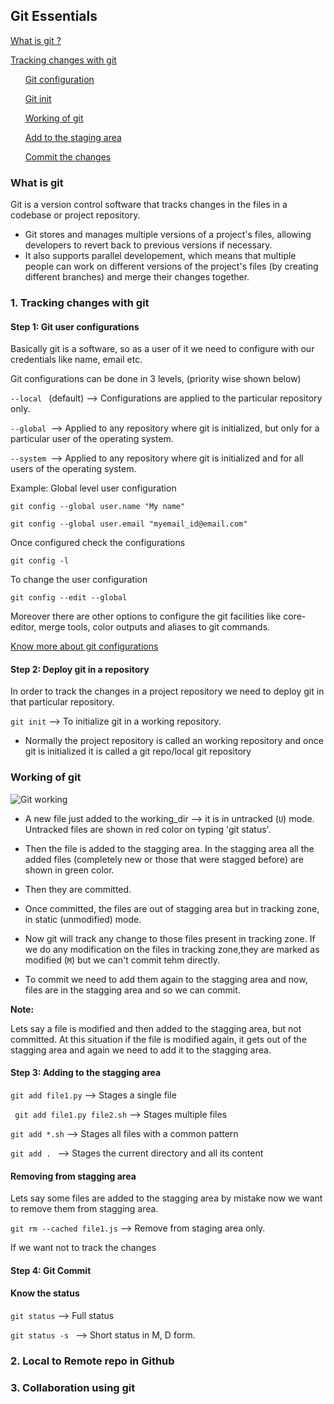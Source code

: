 ## Git Essentials
[What is git ?](#what-is-git)

[Tracking changes with git](#1-tracking-changes-with-git)

&nbsp; &nbsp; &nbsp; [Git configuration](#step-1-git-user-configurations)

&nbsp; &nbsp; &nbsp; [Git init](#step-2-deploy-git-in-a-repository) 

&nbsp; &nbsp; &nbsp; [Working of git](#working-of-git)

&nbsp; &nbsp; &nbsp; [Add to the staging area](#step-3-adding-to-the-stagging-area)

&nbsp; &nbsp; &nbsp;  [Commit the changes](#step-4-git-commit)

### What is git
Git is a version control software that tracks changes in the files in a codebase or project repository.

- Git stores and manages multiple versions of a project's files, allowing developers to revert back to previous versions if necessary. 
- It also supports parallel developement, which means that multiple people can work on different versions of the project's files (by creating different branches) and merge their changes together.

### 1. Tracking changes with git

#### Step 1: Git user configurations
Basically git is a software, so as a user of it we need to configure with our credentials like name, email etc.

Git configurations can be done in 3 levels, (priority wise shown below)

```--local ``` (default) --> Configurations are applied to the particular repository only.


```--global ```--> Applied to any repository where git is initialized, but only for a particular user of the operating system.

```--system ```--> Applied to any repository where git is initialized and for all users of the operating system.

Example: Global level user configuration
```
git config --global user.name "My name"

git config --global user.email "myemail_id@email.com"
```
Once configured check the configurations
```
git config -l
```
To change the user configuration
```
git config --edit --global
```

Moreover there are other options to configure the git facilities like core-editor, merge tools, color outputs and aliases to git commands.

[Know more about git configurations](https://www.atlassian.com/git/tutorials/setting-up-a-repository/git-config)

#### Step 2: Deploy git in a repository

In order to track the changes in a project repository we need to deploy git in that particular repository.

``` git init ```  --> To initialize git in a working repository.

- Normally the project repository is called an working repository and once git is initialized it is called a git repo/local git repository

### Working of git

![Git working](gitWorking.jpg)

- A new file just added to the working_dir --> it is in untracked (```U```) mode. Untracked files are shown in red color on typing 'git status'.

- Then the file is added to the stagging area. In the stagging area all the added files (completely new or those that were stagged before) are shown in green color.

- Then they are committed. 

- Once committed, the files are out of stagging area but in tracking zone, in static (unmodified) mode.

- Now git will track any change to those files present in tracking zone. If we do any modification on the files in tracking zone,they are marked as modified (```M```) but we can't commit tehm directly.

- To commit we need to add them again to the stagging area and now, files are in the stagging area and so we can commit.

**Note:** 

Lets say a file is modified and then added to the stagging area, but not committed. At this situation if the file is modified again, it gets out of the stagging area and again we need to add it to the stagging area.

#### Step 3: Adding to the stagging area

```git add file1.py``` --> Stages a single file

``` git add file1.py file2.sh``` --> Stages multiple files

```git add *.sh``` --> Stages all files with a  common pattern

```git add . ``` --> Stages the current directory and all its content

#### Removing from stagging area
Lets say some files are added to the stagging area by mistake now we want to remove them from stagging area.

```git rm --cached file1.js``` --> Remove from staging area only.


If we want not to track the changes 

#### Step 4: Git Commit

#### Know the status 

```git status``` --> Full status

```git status -s ``` --> Short status in M, D form.

### 2. Local to Remote repo in Github

### 3. Collaboration using git
